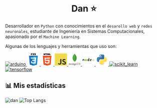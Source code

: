 <h1 align="center">Dan ⭐</h1>

Desarrollador en `Python` con conocimientos en el `desarollo web` y `redes neuronales`, estudiante de Ingeniería en Sistemas Computacionales, apasionado por el `Machine Learning`.

Algunas de los lenguajes y herramientas que uso son:

<p align="left"> <a href="https://www.arduino.cc/" target="_blank" rel="noreferrer"> <img src="https://cdn.worldvectorlogo.com/logos/arduino-1.svg" alt="arduino" width="40" height="40"/> </a> <a href="https://www.w3schools.com/css/" target="_blank" rel="noreferrer"> <img src="https://raw.githubusercontent.com/devicons/devicon/master/icons/css3/css3-original-wordmark.svg" alt="css3" width="40" height="40"/> </a> <a href="https://www.w3.org/html/" target="_blank" rel="noreferrer"> <img src="https://raw.githubusercontent.com/devicons/devicon/master/icons/html5/html5-original-wordmark.svg" alt="html5" width="40" height="40"/> </a> <a href="https://developer.mozilla.org/en-US/docs/Web/JavaScript" target="_blank" rel="noreferrer"> <img src="https://raw.githubusercontent.com/devicons/devicon/master/icons/javascript/javascript-original.svg" alt="javascript" width="40" height="40"/> </a> <a href="https://www.mongodb.com/" target="_blank" rel="noreferrer"> <img src="https://raw.githubusercontent.com/devicons/devicon/master/icons/mongodb/mongodb-original-wordmark.svg" alt="mongodb" width="40" height="40"/> </a> <a href="https://nodejs.org" target="_blank" rel="noreferrer"> <img src="https://raw.githubusercontent.com/devicons/devicon/master/icons/nodejs/nodejs-original-wordmark.svg" alt="nodejs" width="40" height="40"/> </a> <a href="https://www.python.org" target="_blank" rel="noreferrer"> <img src="https://raw.githubusercontent.com/devicons/devicon/master/icons/python/python-original.svg" alt="python" width="40" height="40"/> </a> <a href="https://scikit-learn.org/" target="_blank" rel="noreferrer"> <img src="https://upload.wikimedia.org/wikipedia/commons/0/05/Scikit_learn_logo_small.svg" alt="scikit_learn" width="40" height="40"/> </a> <a href="https://www.tensorflow.org" target="_blank" rel="noreferrer"> <img src="https://www.vectorlogo.zone/logos/tensorflow/tensorflow-icon.svg" alt="tensorflow" width="40" height="40"/> </a> </p>

## 📊 Mis estadísticas
![dan](https://github-readme-stats.vercel.app/api?username=iDanielSoto&hide=issues&show_icons=true&theme=gotham) ![Top Langs](https://github-readme-stats.vercel.app/api/top-langs/?username=iDanielSoto&layout=compact&theme=gotham)

<!--
<h3 align="left">🖥️ Apoyar a mejorar mi equipo</h3>
<p align="left"><a href="https://ko-fi.com/dansoto"><img align="center" src="https://cdn.ko-fi.com/cdn/kofi3.png?v=3" height="50" width="210" alt="dansoto"/></a></p><br><br>
-->
